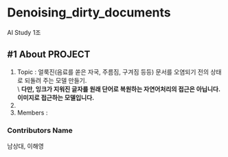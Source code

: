 Denoising_dirty_documents
=========================
AI Study 1조

#1 About PROJECT
---------------
1. Topic : 얼룩진(음료를 쏟은 자국, 주름짐, 구겨짐 등등) 문서를 오염되기 전의 상태로 되돌려 주는 모델 만들기.\
           \ __다만, 잉크가 지워진 글자를 원래 단어로 복원하는 자연어처리의 접근은 아닙니다. 이미지로 접근하는 모델입니다.__ 
2. 
3. Members : 
  

### Contributors Name
남상대, 이해영
